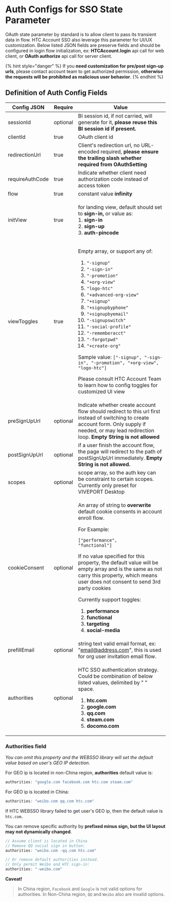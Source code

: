 # Auth Configs for SSO State Parameter

OAuth state parameter by standard is to allow client to pass its transient data in flow. HTC Account SSO also leverage this parameter for UI/UX customization. Below listed JSON fields are preserve fields and should be configured in login flow initialization, ex: **HTCAccount.login** api call for web client, or **OAuth authorize** api call for server client.

{% hint style="danger" %}
If you **need customization for pre/post sign-up urls**, please contact account team to get authorized permission, **otherwise the requests will be prohibited as malicious user behavior**.
{% endhint %}

## Definition of Auth Config Fields

| Config JSON     | Require  | Value                                                                                                                                                                                                                                                                                                                                                                                                                                                                                                                                                                                                                                                                                                                                                           |
| --------------- | -------- | --------------------------------------------------------------------------------------------------------------------------------------------------------------------------------------------------------------------------------------------------------------------------------------------------------------------------------------------------------------------------------------------------------------------------------------------------------------------------------------------------------------------------------------------------------------------------------------------------------------------------------------------------------------------------------------------------------------------------------------------------------------- |
| sessionId       | optional | BI session id, if not carried, will generate for it, **please reuse this BI session id if present.**                                                                                                                                                                                                                                                                                                                                                                                                                                                                                                                                                                                                                                                            |
| clientId        | true     | OAuth client id                                                                                                                                                                                                                                                                                                                                                                                                                                                                                                                                                                                                                                                                                                                                                 |
| redirectionUrl  | true     | Client's redirection url, no URL-encoded required, **please ensure the trailing slash whether required from OAuthSetting**                                                                                                                                                                                                                                                                                                                                                                                                                                                                                                                                                                                                                                      |
| requireAuthCode | true     | Indicate whether client need authorization code instead of access token                                                                                                                                                                                                                                                                                                                                                                                                                                                                                                                                                                                                                                                                                         |
| flow            | true     | constant value **infinity**                                                                                                                                                                                                                                                                                                                                                                                                                                                                                                                                                                                                                                                                                                                                     |
| initView        | true     | <p>for landing view, default should set to <strong>sign-in,</strong> or value as:<br>1. <strong>sign-in</strong><br>2. <strong>sign-up</strong><br><strong></strong>3. <strong>auth-pincode</strong></p>                                                                                                                                                                                                                                                                                                                                                                                                                                                                                                                                                        |
| viewToggles     | true     | <p>Empty array, or support any of:</p><ol><li><code>"-signup"</code></li><li><code>"-sign-in"</code></li><li><code>"-promotion"</code></li><li><code>"+org-view"</code></li><li><code>"logo-htc"</code></li><li><code>"+advanced-org-view"</code></li><li><code>"+signup"</code></li><li><code>"+signupbyphone"</code></li><li><code>"+signupbyemail"</code></li><li><code>"-signupswitch"</code></li><li><code>"-social-profile"</code></li><li><code>"-rememberacct"</code></li><li><code>"-forgotpwd"</code></li><li><code>"+create-org"</code></li></ol><p>Sample value: <code>["-signup", "-sign-in", "-promotion", "+org-view", "logo-htc"]</code></p><p></p><p>Please consult HTC Account Team to learn how to config toggles for customized UI view</p> |
| preSignUpUrl    | optional | Indicate whether create account flow should redirect to this url first instead of switching to create account form. Only supply if needed, or may lead redirection loop. **Empty String is not allowed**                                                                                                                                                                                                                                                                                                                                                                                                                                                                                                                                                        |
| postSignUpUrl   | optional | if a user finish the account flow, the page will redirect to the path of postSignUpUrl immediately. **Empty String is not allowed.**                                                                                                                                                                                                                                                                                                                                                                                                                                                                                                                                                                                                                            |
| scopes          | optional | scope array, so the auth key can be constraint to certain scopes. Currently only preset for VIVEPORT Desktop                                                                                                                                                                                                                                                                                                                                                                                                                                                                                                                                                                                                                                                    |
| cookieConsent   | optional | <p>An array of string to <strong>overwrite</strong> default cookie consents in account enroll flow.</p><p></p><p>For Example:<br></p><p><code>["performance", "functional"]</code></p><p></p><p>If no value specified for this property, the default value will be empty array and is the same as not carry this property, which means user does not consent to send 3rd party cookies</p><p></p><p>Currently support toggles:<br></p><ol><li><strong>performance</strong></li><li><strong>functional</strong></li><li><strong>targeting</strong></li><li><strong>social-media</strong></li></ol>                                                                                                                                                               |
| prefillEmail    | optional | string text valid email format, ex: "email@address.com", this is used for org user invitation email flow.                                                                                                                                                                                                                                                                                                                                                                                                                                                                                                                                                                                                                                                       |
| authorities     | optional | <p>HTC SSO authentication strategy. Could be combination of below listed values, delimited by " " space.<br></p><ol><li><strong>htc.com</strong></li><li><strong>google.com</strong></li><li><strong>qq.com</strong></li><li><strong>steam.com</strong></li><li><strong>docomo.com</strong> </li></ol>                                                                                                                                                                                                                                                                                                                                                                                                                                                          |

### Authorities field

_You can omit this property and the WEBSSO library will set the default value based on user's GEO IP detection._

For GEO ip is located in non-China region, **authorities** default value is:

```javascript
authorities: "google.com facebook.com htc.com steam.com"
```

For GEO ip is located in China:

```javascript
authorities: "weibo.com qq.com htc.com"
```

If HTC WEBSSO library failed to get user's GEO ip, then the default value is `htc.com`.

You can remove specific authority by **prefixed minus sign, but the UI layout may not dynamically changed**.

```javascript
// Assume client is located in China
// Remove QQ social sign in button:
authorities: "weibo.com -qq.com htc.com"

// Or remove default authorities instead.
// Only permit Weibo and HTC sign-in:
authorities: "-weibo.com"
```

**Caveat!**

> In China region, `Facebook` and `Google` is not valid options for authorities. In Non-China region, `QQ` and `Weibo` also are invalid options.

